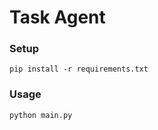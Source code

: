 # Task Agent

### Setup

```shell
pip install -r requirements.txt
```

### Usage

```shell
python main.py
```
